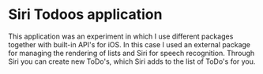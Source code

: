 # Siri Todoos application

This application was an experiment in which I use different packages together with built-in API's for iOS. In this case I used an external package for managing the rendering of lists and Siri for speech recognition. Through Siri you can create new ToDo's, which Siri adds to the list of ToDo's for you.
